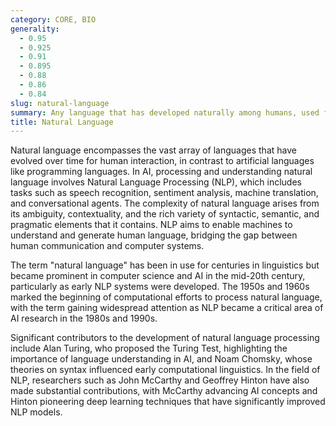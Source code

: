```yaml
---
category: CORE, BIO
generality:
  - 0.95
  - 0.925
  - 0.91
  - 0.895
  - 0.88
  - 0.86
  - 0.84
slug: natural-language
summary: Any language that has developed naturally among humans, used for everyday communication, such as English, Mandarin, or Spanish.
title: Natural Language
---
```


Natural language encompasses the vast array of languages that have evolved over time for human interaction, in contrast to artificial languages like programming languages. In AI, processing and understanding natural language involves Natural Language Processing (NLP), which includes tasks such as speech recognition, sentiment analysis, machine translation, and conversational agents. The complexity of natural language arises from its ambiguity, contextuality, and the rich variety of syntactic, semantic, and pragmatic elements that it contains. NLP aims to enable machines to understand and generate human language, bridging the gap between human communication and computer systems.

The term "natural language" has been in use for centuries in linguistics but became prominent in computer science and AI in the mid-20th century, particularly as early NLP systems were developed. The 1950s and 1960s marked the beginning of computational efforts to process natural language, with the term gaining widespread attention as NLP became a critical area of AI research in the 1980s and 1990s.

Significant contributors to the development of natural language processing include Alan Turing, who proposed the Turing Test, highlighting the importance of language understanding in AI, and Noam Chomsky, whose theories on syntax influenced early computational linguistics. In the field of NLP, researchers such as John McCarthy and Geoffrey Hinton have also made substantial contributions, with McCarthy advancing AI concepts and Hinton pioneering deep learning techniques that have significantly improved NLP models.
